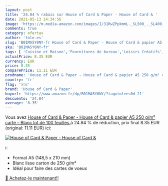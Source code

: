 ```yaml
---
layout: post
title: '24.84 % rabais sur House of Card & Paper - House of Card & '
date: 2021-05-13 14:34:56
image: 'https://m.media-amazon.com/images/I/31RwZPpkmmL._SL500_._SL400_.jpg'
comments: true
category: ofertas
author: 'tole.es'
slug: 'B01MA5Y0NY-fr House of Card & Paper - House of Card & papier A5 250 g/m²...'
sku: 'B01MA5Y0NY-fr'
tags: [ 'Cuisine et Maison','Fournitures de bureau','Loisirs Créatifs','Papier','Papier Kraft','Papiers et papeterie','house of card & paper', ]
actualPrice: 8.35 EUR
currency: EUR
price: 8.35
comparePrice: 11.11 EUR
prodname: 'House of Card & Paper - House of Card & papier A5 250 g/m² carte – Blanc  lot de 100 feuilles '
country: 'fr'
flag: '🇫🇷'
brand: 'House of Card & Paper'
buyurl: 'https://www.amazon.fr/dp/B01MA5Y0NY/?tag=tolees0d-21'
descuento: '24.84'
average: '8.35'
---
```


Vous avez [House of Card & Paper - House of Card & papier A5 250 g/m² carte – Blanc  lot de 100 feuilles ](https://www.amazon.fr/dp/B01MA5Y0NY/?tag=tolees0d-21)  à  24.84 % de réduction, prix final  8.35 EUR (original: 11.11 EUR) ici:

[![House of Card & Paper - House of Card & ](https://m.media-amazon.com/images/I/31RwZPpkmmL._SL500_._SL400_.jpg)](https://www.amazon.fr/dp/B01MA5Y0NY/?tag=tolees0d-21)

ℹ️:

- Format A5 (148,5 x 210 mm)
- Blanc lisse carton de 250 g/m²
- Idéal pour faire des cartes de voeux

[🛒 Achetez-le maintenant!!](https://www.amazon.fr/dp/B01MA5Y0NY/?tag=tolees0d-21)
